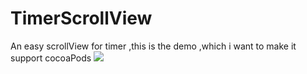 # TimerScrollView
An easy scrollView for timer ,this is the demo ,which i want to make it support cocoaPods
![](http://ww3.sinaimg.cn/mw690/de52f1a7jw1f3q4mq0mpsg20a006oqv8.gif)
